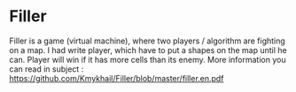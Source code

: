 # Filler
Filler is a game (virtual machine), where two players / algorithm are fighting on a map. I had write player, which have to put a shapes on the map until he can. Player will win if it has more cells than its enemy.
More information you can read in subject : https://github.com/Kmykhail/Filler/blob/master/filler.en.pdf
